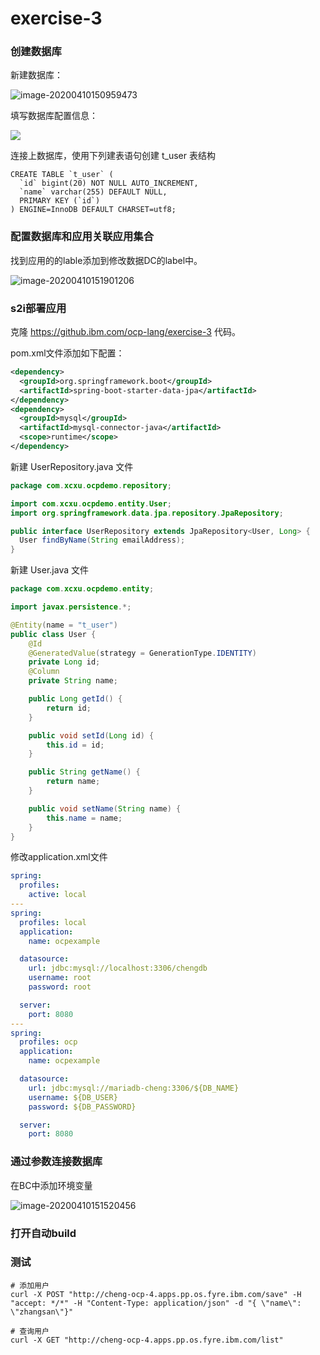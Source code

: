 # exercise-3

### 创建数据库

新建数据库：

![image-20200410150959473](./images/image-20200410150959473.png)



填写数据库配置信息：

![	](./images/image-20200410151142529.png)

连接上数据库，使用下列建表语句创建 t_user 表结构

```shell
CREATE TABLE `t_user` (
  `id` bigint(20) NOT NULL AUTO_INCREMENT,
  `name` varchar(255) DEFAULT NULL,
  PRIMARY KEY (`id`)
) ENGINE=InnoDB DEFAULT CHARSET=utf8;

```

### 配置数据库和应用关联应用集合

找到应用的的lable添加到修改数据DC的label中。

![image-20200410151901206](./images/image-20200410151901206.png)

### s2i部署应用

克隆 https://github.ibm.com/ocp-lang/exercise-3  代码。

pom.xml文件添加如下配置：

```xml
<dependency>
  <groupId>org.springframework.boot</groupId>
  <artifactId>spring-boot-starter-data-jpa</artifactId>
</dependency>
<dependency>
  <groupId>mysql</groupId>
  <artifactId>mysql-connector-java</artifactId>
  <scope>runtime</scope>
</dependency>
```

新建 UserRepository.java 文件

```java
package com.xcxu.ocpdemo.repository;

import com.xcxu.ocpdemo.entity.User;
import org.springframework.data.jpa.repository.JpaRepository;

public interface UserRepository extends JpaRepository<User, Long> {
  User findByName(String emailAddress);
}
```

新建 User.java 文件

```java
package com.xcxu.ocpdemo.entity;

import javax.persistence.*;

@Entity(name = "t_user")
public class User {
    @Id
    @GeneratedValue(strategy = GenerationType.IDENTITY)
    private Long id;
    @Column
    private String name;

    public Long getId() {
        return id;
    }

    public void setId(Long id) {
        this.id = id;
    }

    public String getName() {
        return name;
    }

    public void setName(String name) {
        this.name = name;
    }
}

```

修改application.xml文件

```yaml
spring:
  profiles:
    active: local
---
spring:
  profiles: local
  application:
    name: ocpexample

  datasource:
    url: jdbc:mysql://localhost:3306/chengdb
    username: root
    password: root

  server:
    port: 8080
---
spring:
  profiles: ocp
  application:
    name: ocpexample

  datasource:
    url: jdbc:mysql://mariadb-cheng:3306/${DB_NAME}
    username: ${DB_USER}
    password: ${DB_PASSWORD}

  server:
    port: 8080
```



### 通过参数连接数据库

在BC中添加环境变量

![image-20200410151520456](./images/image-20200410151520456.png)

### 打开自动build



### 测试

```shell
# 添加用户
curl -X POST "http://cheng-ocp-4.apps.pp.os.fyre.ibm.com/save" -H "accept: */*" -H "Content-Type: application/json" -d "{ \"name\": \"zhangsan\"}"

# 查询用户
curl -X GET "http://cheng-ocp-4.apps.pp.os.fyre.ibm.com/list"

```

